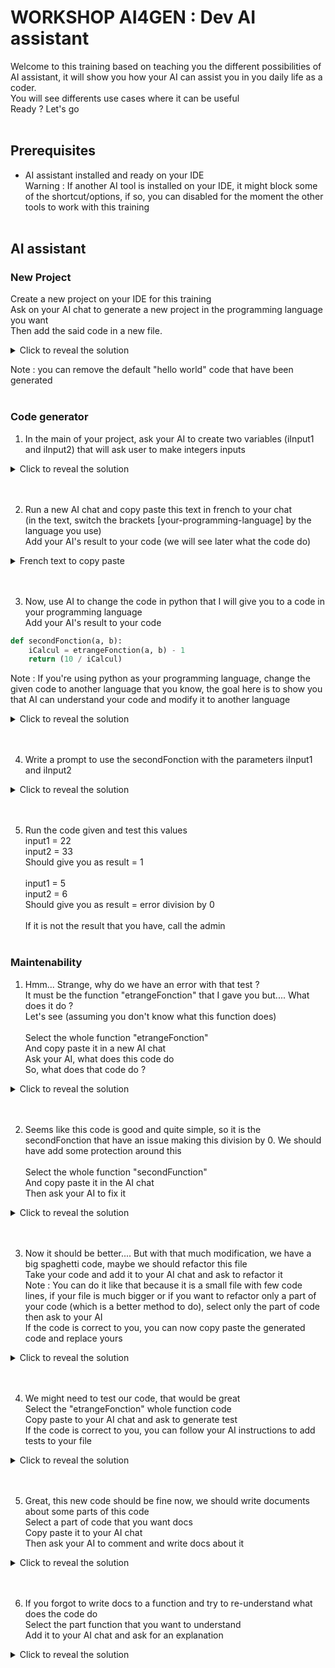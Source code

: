 # WORKSHOP AI4GEN : Dev AI assistant
Welcome to this training based on teaching you the different possibilities of AI assistant, it will show you how your AI can assist you in you daily life as a coder.
<br>
You will see differents use cases where it can be useful
<br>
Ready ? Let's go
<br><br>

## Prerequisites
- AI assistant installed and ready on your IDE <br>
Warning : If another AI tool is installed on your IDE, it might block some of the shortcut/options, if so, you can disabled for the moment the other tools to work with this training
<br><br>

## AI assistant

### New Project
Create a new project on your IDE for this training<br>Ask on your AI chat to generate a new project in the programming language you want<br>Then add the said code in a new file.
<details>
    <summary>Click to reveal the solution</summary>

    Generate a project in [Your-programming-language]

</details>

Note : you can remove the default "hello world" code that have been generated
<br><br>

 ### Code generator
 1) In the main of your project, ask your AI to create two variables (iInput1 and iInput2) that will ask user to make integers inputs
 <details>
    <summary>Click to reveal the solution</summary>

    Write in [Your-programming-language] a code that take two integers from the user and put it in iInput1 and iInput2

</details>
<br><br>

2) Run a new AI chat and copy paste this text in french to your chat<br>(in the text, switch the brackets [your-programming-language] by the language you use)<br>Add your AI's result to your code (we will see later what the code do)
<details>
    <summary>French text to copy paste</summary>
    Créer une fonction en [your-programming-language] qui se nommera "etrangeFonction" qui va faire le calcul du plus grand diviseur commun entre deux variables données en paramètre et retournera la valeur. Dans cette fonction n'écrit aucun commentaire, n'utilise que des noms de variable abstrait. Je veux seulement cette fonction et pas d'autre code autour
</details>
<br><br>

3) Now, use AI to change the code in python that I will give you to a code in your programming language<br>Add your AI's result to your code
```python
def secondFonction(a, b):
    iCalcul = etrangeFonction(a, b) - 1
    return (10 / iCalcul)
```
Note : If you're using python as your programming language, change the given code to another language that you know, the goal here is to show you that AI can understand your code and modify it to another language
<details>
    <summary>Click to reveal the solution</summary>

    Rewrite this code from python to [your-programming language] :
    def secondFonction(a, b):
        iCalcul = etrangeFonction(a, b) - 1
        return (10 / iCalcul)
</details>
<br><br>

4) Write a prompt to use the secondFonction with the parameters iInput1 and iInput2
<details>
    <summary>Click to reveal the solution</summary>
    Call the function secondFonction with iInput1 and iInput2
</details>
<br><br>

5) Run the code given and test this values<br>input1 = 22<br>input2 = 33<br>Should give you as result = 1
<br><br>
input1 = 5<br>input2 = 6<br>Should give you as result = error division by 0
<br><br>
If it is not the result that you have, call the admin
<br><br>




### Maintenability
1) Hmm... Strange, why do we have an error with that test ?<br>It must be the function "etrangeFonction" that I gave you but.... What does it do ?<br>Let's see (assuming you don't know what this function does)<br><br>Select the whole function "etrangeFonction"<br>And copy paste it in a new AI chat<br>Ask your AI, what does this code do<br>So, what does that code do ?
<details>
    <summary>Click to reveal the solution</summary>
    The function "etrangeFonction" calculates the greatest common dividor (GCD) of two numbers
</details>
<br><br>

2) Seems like this code is good and quite simple, so it is the secondFonction that have an issue making this division by 0. We should have add some protection around this<br><br>Select the whole function "secondFunction"<br>And copy paste it in the AI chat<br>Then ask your AI to fix it
<details>
    <summary>Click to reveal the solution</summary>
    Can you fix this code ?
    Add protection to this code to check the denominator
</details>
<br><br>

3) Now it should be better.... But with that much modification, we have a big spaghetti code, maybe we should refactor this file<br>Take your code and add it to your AI chat and ask to refactor it<br>Note : You can do it like that because it is a small file with few code lines, if your file is much bigger or if you want to refactor only a part of your code (which is a better method to do), select only the part of code then ask to your AI<br>If the code is correct to you, you can now copy paste the generated code and replace yours
<details>
    <summary>Click to reveal the solution</summary>
    Refactor this code
</details>
<br><br>

4) We might need to test our code, that would be great<br>Select the "etrangeFonction" whole function code<br>Copy paste to your AI chat and ask to generate test<br>If the code is correct to you, you can follow your AI instructions to add tests to your file
<details>
    <summary>Click to reveal the solution</summary>
    Generate unit tests on this code
</details>
<br><br>

5) Great, this new code should be fine now, we should write documents about some parts of this code<br>Select a part of code that you want docs<br>Copy paste it to your AI chat<br>Then ask your AI to comment and write docs about it
<details>
    <summary>Click to reveal the solution</summary>
    Write comments in this code
    Write a documentation explaining what this code do
</details>
<br><br>

6) If you forgot to write docs to a function and try to re-understand what does the code do<br>Select the part function that you want to understand<br>Add it to your AI chat and ask for an explanation
<details>
    <summary>Click to reveal the solution</summary>
    Explain this code
</details>
<br><br>
